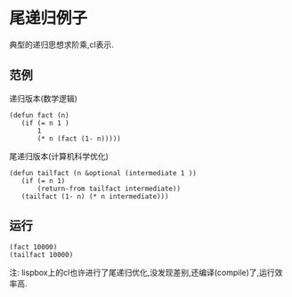 # 尾递归例子

典型的递归思想求阶乘,cl表示.

## 范例

递归版本(数学逻辑)

```
(defun fact (n)
   (if (= n 1 )
       1
       (* n (fact (1- n)))))
```

尾递归版本(计算机科学优化)

```
(defun tailfact (n &optional (intermediate 1 ))
   (if (= n 1)
       (return-from tailfact intermediate))
   (tailfact (1- n) (* n intermediate)))
```

## 运行


```
(fact 10000)
(tailfact 10000)
```
注: lispbox上的cl也许进行了尾递归优化,没发现差别,还编译(compile)了,运行效率高.

